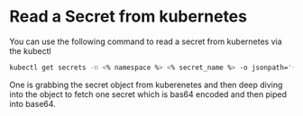 # Read a Secret from kubernetes

You can use the following command to read a secret from kubernetes via the kubectl
```sh
kubectl get secrets -n <% namespace %> <% secret_name %> -o jsonpath='{.data.<% secret key %>}' | base64 -d
```

One is grabbing the secret object from kuberenetes and then deep diving into the object to fetch one secret which is bas64 encoded and then piped into base64.
